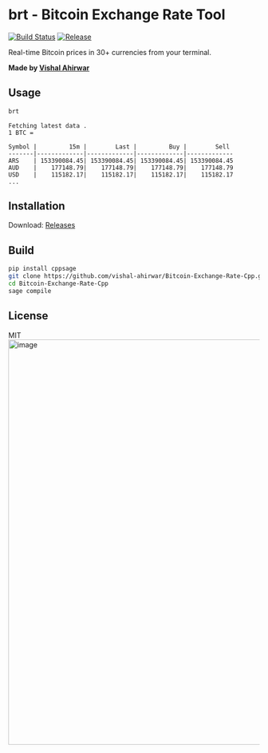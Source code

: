 # brt - Bitcoin Exchange Rate Tool

[![Build Status](https://github.com/vishal-ahirwar/Bitcoin-Exchange-Rate-Cpp/actions/workflows/ci.yml/badge.svg)](https://github.com/vishal-ahirwar/Bitcoin-Exchange-Rate-Cpp/actions)
[![Release](https://img.shields.io/github/release/vishal-ahirwar/Bitcoin-Exchange-Rate-Cpp.svg)](https://github.com/vishal-ahirwar/Bitcoin-Exchange-Rate-Cpp/releases)

Real-time Bitcoin prices in 30+ currencies from your terminal.

**Made by [Vishal Ahirwar](https://github.com/vishal-ahirwar)**

## Usage

```bash
brt
```

```
Fetching latest data .
1 BTC =

Symbol |         15m |        Last |         Buy |        Sell
-------|-------------|-------------|-------------|-------------
ARS    | 153390084.45| 153390084.45| 153390084.45| 153390084.45
AUD    |    177148.79|    177148.79|    177148.79|    177148.79
USD    |    115182.17|    115182.17|    115182.17|    115182.17
...
```

## Installation

Download: [Releases](https://github.com/vishal-ahirwar/Bitcoin-Exchange-Rate-Cpp/releases)

## Build

```bash
pip install cppsage
git clone https://github.com/vishal-ahirwar/Bitcoin-Exchange-Rate-Cpp.git
cd Bitcoin-Exchange-Rate-Cpp
sage compile
```

## License

MIT
<img width="1055" height="812" alt="image" src="https://github.com/user-attachments/assets/4860cbbf-1869-4310-9458-03148f402f47" />
